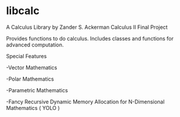 # libcalc
A Calculus Library by Zander S. Ackerman
Calculus II Final Project

Provides functions to do calculus. 
Includes classes and functions for advanced computation.

Special Features

-Vector Mathematics

-Polar Mathematics

-Parametric Mathematics

-Fancy Recursive Dynamic Memory Allocation for N-Dimensional Mathematics ( YOLO )

